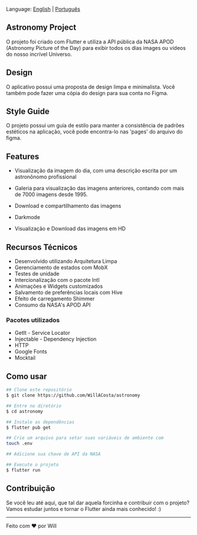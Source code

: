 Language: [English](https://github.com/WillACosta/astronomy) | [Português](https://github.com/WillACosta/astronomy/tree/main/translations/pt-BR)

## Astronomy Project

O projeto foi criado com Flutter e utiliza a API pública da NASA APOD (Astronomy Picture of the Day) para exibir todos os dias images ou vídeos do nosso incrível Universo.

## Design

O aplicativo possui uma proposta de design limpa e minimalista. Você também pode fazer uma cópia do design para sua conta no Figma.

## Style Guide

O projeto possui um guia de estilo para manter a consistência de padrões estéticos na aplicação, você pode encontra-lo nas 'pages' do arquivo do figma.

## Features

- Visualização da imagem do dia, com uma descrição escrita por um astronônomo profissional

- Galeria para visualização das imagens anteriores, contando com mais de 7000 imagens desde 1995.

- Download e compartilhamento das imagens

- Darkmode

- Visualização e Download das imagens em HD

## Recursos Técnicos

- Desenvolvido utilizando Arquitetura Limpa
- Gerenciamento de estados com MobX
- Testes de unidade
- Intercionalização com o pacote Intl
- Animações e Widgets customizados
- Salvamento de preferências locais com Hive
- Efeito de carregamento Shimmer
- Consumo da NASA's APOD API

### Pacotes utilizados

- GetIt - Service Locator
- Injectable - Dependency Injection
- HTTP
- Google Fonts
- Mocktail

## Como usar

```bash
## Clone este repositório
$ git clone https://github.com/WillACosta/astronomy

## Entre no diretório
$ cd astronomy

## Instale as dependências
$ flutter pub get

## Crie um arquivo para setar suas variáveis de ambiente com
touch .env

## Adicione sua chave de API da NASA

## Execute o projeto
$ flutter run
```


## Contribuição

Se você leu até aqui, que tal dar aquela forcinha e contribuir com o projeto? Vamos estudar juntos e tornar o Flutter ainda mais conhecido! :)

---

Feito com ❤️ por Will
